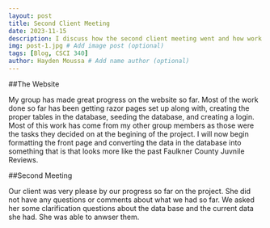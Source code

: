 ```yaml
---
layout: post
title: Second Client Meeting
date: 2023-11-15
description: I discuss how the second client meeting went and how work with my group has gone so far.
img: post-1.jpg # Add image post (optional)
tags: [Blog, CSCI 340]
author: Hayden Moussa # Add name author (optional)
---
```


##The Website

My group has made great progress on the website so far. Most of the work done so far has been getting razor pages set up along with, creating the proper tables in the database, seeding the database, and creating a login. Most of this work has come from my other group members as those were the tasks they decided on at the begining of the project. I will now begin formatting the front page and converting the data in the database into something that is that looks more like the past Faulkner County Juvnile Reviews.

##Second Meeting

Our client was very please by our progress so far on the project. She did not have any questions or comments about what we had so far. We asked her some clarification questions about the data base and the current data she had. She was able to anwser them. 